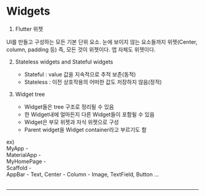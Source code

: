 # Widgets

1. Flutter 위젯

UI를 만들고 구성하는 모든 기본 단위 요소. 눈에 보이지 않는 요소들까지 위젯(Center, column, padding 등) 즉, 모든 것이 위젯이다. 앱 자체도 위젯이다.

2. Stateless widgets and Stateful widgets
    - Stateful : value 값을 지속적으로 추적 보존(동적)
    - Stateless : 이전 상호작용의 어떠한 값도 저장하지 않음(정적)

3. Widget tree
    - Widget들은 tree 구조로 정리될 수 있음
    - 한 Widget내에 얼마든지 다른 Widget들이 포함될 수 있음
    - Widget은 부모 위젯과 자식 위젯으로 구성
    - Parent widget을 Widget container라고 부르기도 함

ex)<br>
MyApp -<br> 
MaterialApp - <br>
MyHomePage - <br>
Scaffold - <br>
AppBar - Text, Center - Column - Image, TextField, Button ...<br><br>

---

